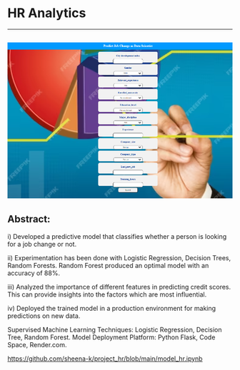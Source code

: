 # HR Analytics
---
![Github Logo](https://github.com/sheena-k/project_hr/blob/main/data_sci.png)
---
## Abstract:

i) Developed a predictive model that classifies whether a person is looking for a job change or not.

ii) Experimentation has been done with Logistic Regression, Decision Trees, Random Forests. Random Forest produced an optimal model with an accuracy of 88%.

iii) Analyzed the importance of different features in predicting credit scores. This can provide insights into the factors which are most influential.

iv) Deployed the trained model in a production environment for making predictions on new data.



Supervised Machine Learning Techniques: Logistic Regression, Decision Tree, Random Forest.
Model Deployment Platform: Python Flask, Code Space, Render.com.


https://github.com/sheena-k/project_hr/blob/main/model_hr.ipynb
